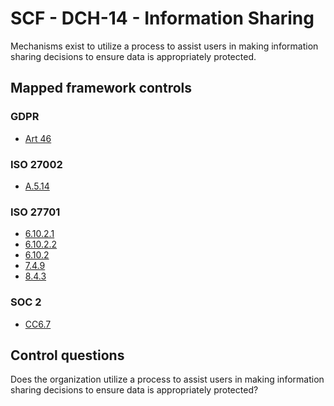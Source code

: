 # SCF - DCH-14 - Information Sharing
Mechanisms exist to utilize a process to assist users in making information sharing decisions to ensure data is appropriately protected.
## Mapped framework controls
### GDPR
- [Art 46](../gdpr/art46.md)
  
### ISO 27002
- [A.5.14](../iso27002/a-5.md#a514)
  
### ISO 27701
- [6.10.2.1](../iso27701/61021.md)
- [6.10.2.2](../iso27701/61022.md)
- [6.10.2](../iso27701/6102.md)
- [7.4.9](../iso27701/749.md)
- [8.4.3](../iso27701/843.md)
  
### SOC 2
- [CC6.7](../soc2/cc67.md)
  
## Control questions
Does the organization utilize a process to assist users in making information sharing decisions to ensure data is appropriately protected?
  